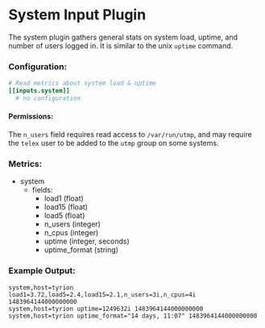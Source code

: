 # System Input Plugin

The system plugin gathers general stats on system load, uptime,
and number of users logged in. It is similar to the unix `uptime` command.

### Configuration:

```toml
# Read metrics about system load & uptime
[[inputs.system]]
  # no configuration
```
#### Permissions:

The `n_users` field requires read access to `/var/run/utmp`, and may require
the `telex` user to be added to the `utmp` group on some systems.

### Metrics:

- system
  - fields:
	- load1 (float)
	- load15 (float)
	- load5 (float)
	- n_users (integer)
	- n_cpus (integer)
	- uptime (integer, seconds)
	- uptime_format (string)

### Example Output:

```
system,host=tyrion load1=3.72,load5=2.4,load15=2.1,n_users=3i,n_cpus=4i 1483964144000000000
system,host=tyrion uptime=1249632i 1483964144000000000
system,host=tyrion uptime_format="14 days, 11:07" 1483964144000000000
```
